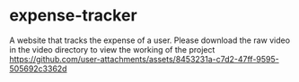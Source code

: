 # expense-tracker
A website that tracks the expense of a user.
Please download the raw video in the video directory to view the working of the project
https://github.com/user-attachments/assets/8453231a-c7d2-47ff-9595-505692c3362d
